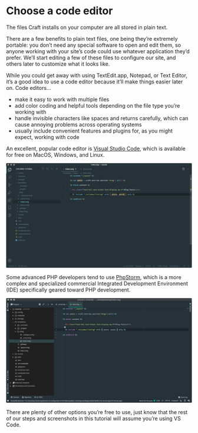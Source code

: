 # Choose a code editor

The files Craft installs on your computer are all stored in plain text.

There are a few benefits to plain text files, one being they’re extremely portable: you don’t need any special software to open and edit them, so anyone working with your site’s code could use whatever application they’d prefer. We’ll start editing a few of these files to configure our site, and others later to customize what it looks like.

While you could get away with using TextEdit.app, Notepad, or Text Editor, it’s a good idea to use a code editor because it’ll make things easier later on. Code editors...

- make it easy to work with multiple files
- add color coding and helpful tools depending on the file type you’re working with
- handle invisible characters like spaces and returns carefully, which can cause annoying problems across operating systems
- usually include convenient features and plugins for, as you might expect, working with code

An excellent, popular code editor is [Visual Studio Code](https://code.visualstudio.com/), which is available for free on MacOS, Windows, and Linux.

![](../../images/tutorial-vs-code-highlighting.png)

Some advanced PHP developers tend to use [PhpStorm](https://www.jetbrains.com/phpstorm/), which is a more complex and specialized commercial Integrated Development Environment (IDE) specifically geared toward PHP development.

![](../../images/tutorial-phpstorm-highlighting.png)

There are plenty of other options you’re free to use, just know that the rest of our steps and screenshots in this tutorial will assume you’re using VS Code.
